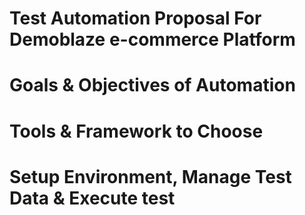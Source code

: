 # Test Automation Proposal For Demoblaze e-commerce Platform


# Goals & Objectives of Automation



# Tools & Framework to Choose

# Setup Environment, Manage Test Data & Execute test
